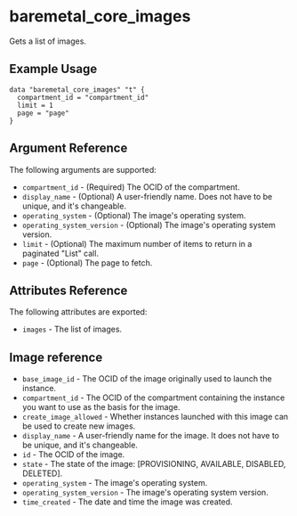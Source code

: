 # baremetal\_core\_images

Gets a list of images.

## Example Usage

```
data "baremetal_core_images" "t" {
  compartment_id = "compartment_id"
  limit = 1
  page = "page"
}
```

## Argument Reference

The following arguments are supported:

* `compartment_id` - (Required) The OCID of the compartment.
* `display_name` - (Optional) A user-friendly name. Does not have to be unique, and it's changeable.
* `operating_system` - (Optional) The image's operating system.
* `operating_system_version` - (Optional) The image's operating system version.
* `limit` - (Optional) The maximum number of items to return in a paginated "List" call.
* `page` - (Optional) The page to fetch.

## Attributes Reference

The following attributes are exported:

* `images` - The list of images.

## Image reference
* `base_image_id` - The OCID of the image originally used to launch the instance.
* `compartment_id` - The OCID of the compartment containing the instance you want to use as the basis for the image.
* `create_image_allowed` - Whether instances launched with this image can be used to create new images.
* `display_name` - A user-friendly name for the image. It does not have to be unique, and it's changeable.
* `id` - The OCID of the image.
* `state` - The state of the image: [PROVISIONING, AVAILABLE, DISABLED, DELETED].
* `operating_system` - The image's operating system.
* `operating_system_version` - The image's operating system version.
* `time_created` - The date and time the image was created.
